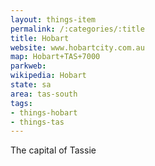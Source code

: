 ```yaml
---
layout: things-item
permalink: /:categories/:title
title: Hobart
website: www.hobartcity.com.au
map: Hobart+TAS+7000
parkweb: 
wikipedia: Hobart
state: sa
area: tas-south
tags:
- things-hobart
- things-tas
---
```


The capital of Tassie